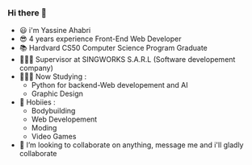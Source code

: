 ### Hi there 👋
<ul>
<li> 😃 i'm Yassine Ahabri</li>
<li> 😎 4 years experience Front-End Web Developer</li>
<li> 📚 Hardvard CS50 Computer Science Program Graduate</li>
<li> 👨🏻‍💻 Supervisor at SINGWORKS S.A.R.L (Software developement company)</li>
<li> 👨🏻‍🎓 Now Studying : 
  <ul>
    <li> Python for backend-Web developement and AI </li>
    <li> Graphic Design</li>
  </ul></li>
<li> 🦾 Hobiies : 
  <ul>
    <li> Bodybuilding </li>
    <li> Web Developement</li>
    <li> Moding</li>
    <li> Video Games</li>
  </ul></li>
<li> 👯 I’m looking to collaborate on anything, message me and i'll gladly collaborate</li> 

